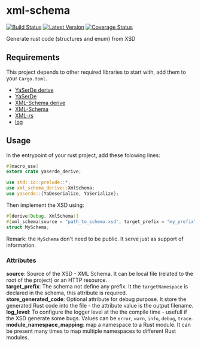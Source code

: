 # xml-schema
[![Build Status]][travis] [![Latest Version]][crates.io] [![Coverage Status]][coveralls]


[Build Status]: https://travis-ci.org/media-io/xml-schema.svg?branch=master
[travis]: https://travis-ci.org/media-io/xml-schema
[Latest Version]: https://img.shields.io/crates/v/xml-schema.svg
[crates.io]: https://crates.io/crates/xml-schema
[Coverage Status]: https://coveralls.io/repos/github/media-io/xml-schema/badge.svg?branch=master
[coveralls]: https://coveralls.io/github/media-io/xml-schema?branch=master

Generate rust code (structures and enum) from XSD 

## Requirements

This project depends to other required libraries to start with, add them to your `Cargo.toml`.
- [YaSerDe derive](https://crates.io/crates/yaserde_derive)
- [YaSerDe](https://crates.io/crates/yaserde)
- [XML-Schema derive](https://crates.io/crates/xml-schema-derive)
- [XML-Schema](https://crates.io/crates/xml-schema)
- [XML-rs](https://crates.io/crates/xml-rs)
- [log](https://crates.io/crates/log)

## Usage

In the entrypoint of your rust project, add these folowing lines:

```rust
#[macro_use]
extern crate yaserde_derive;

use std::io::prelude::*;
use xml_schema_derive::XmlSchema;
use yaserde::{YaDeserialize, YaSerialize};
```

Then implement the XSD using:

```rust
#[derive(Debug, XmlSchema)]
#[xml_schema(source = "path_to_schema.xsd", target_prefix = "my_prefix")]
struct MySchema;
```

Remark: the `MySchema` don't need to be public. It serve just as support of information.  

### Attributes

**source**: Source of the XSD - XML Schema. It can be local file (related to the root of the project) or an HTTP resource.  
**target_prefix**: The schema not define any prefix. It the `targetNamespace` is declared in the schema, this attribute is required.  
**store_generated_code**: Optional attribute for debug purpose. It store the generated Rust code into the file - the attribute value is the output filename.  
**log_level**: To configure the logger level at the the compile time - usefull if the XSD generate some bugs. Values can be `error`, `warn`, `info`, `debug`, `trace`.  
**module_namespace_mapping**: map a namespace to a Rust module. It can be present many times to map multiple namespaces to different Rust modules.  

